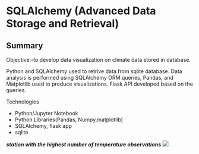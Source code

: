 
# SQLAlchemy (Advanced Data Storage and Retrieval)

## Summary 
Objective:-to develop data visualization on climate data stored in database.

Python and SQLAlchemy used to retrive data from sqlite database. Data analysis is performed using SQLAlchemy ORM queries, Pandas, and Matplotlib used to produce visualizations. Flask API developed based on the queries.

Technologies

- Python/Jupyter Notebook
- Python Libraries(Pandas, Numpy,matplotlib)
- SQLAlchemy, flask app
- sqlite


***station with the highest number of temperature observations***
![](https://github.com/Emaway/Data-Analytics-Projects/blob/master/Advanced-Data-Storage-and-Retrieval/Images/temperature.png)
